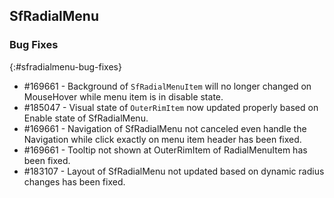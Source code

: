 ## SfRadialMenu

### Bug Fixes
{:#sfradialmenu-bug-fixes}

* \#169661 - Background of `SfRadialMenuItem` will no longer changed on MouseHover while menu item is in disable state.
* \#185047 - Visual state of `OuterRimItem` now updated properly based on Enable state of SfRadialMenu.
* \#169661 - Navigation of SfRadialMenu not canceled even handle the Navigation while click exactly on menu item header has been fixed.
* \#169661 - Tooltip not shown at OuterRimItem of RadialMenuItem has been fixed.
* \#183107 - Layout of SfRadialMenu not updated based on dynamic radius changes has been fixed.

